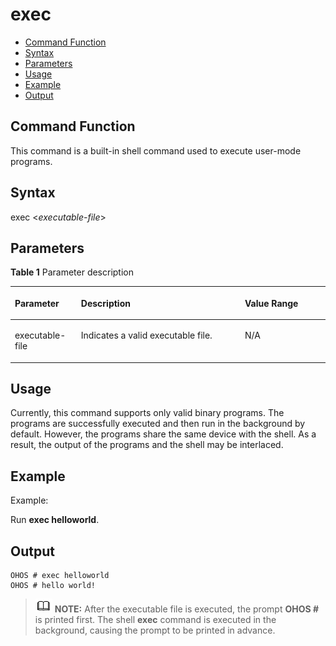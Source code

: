 # exec<a name="EN-US_TOPIC_0000001179965833"></a>

-   [Command Function](#section4643204919313)
-   [Syntax](#section6553153635)
-   [Parameters](#section208971157532)
-   [Usage](#section213115219413)
-   [Example](#section13736564418)
-   [Output](#section194005101413)

## Command Function<a name="section4643204919313"></a>

This command is a built-in shell command used to execute user-mode programs.

## Syntax<a name="section6553153635"></a>

exec <_executable-file_\>

## Parameters<a name="section208971157532"></a>

**Table  1**  Parameter description

<a name="table3900mcpsimp"></a>
<table><thead align="left"><tr id="row3906mcpsimp"><th class="cellrowborder" valign="top" width="21%" id="mcps1.2.4.1.1"><p id="p3908mcpsimp"><a name="p3908mcpsimp"></a><a name="p3908mcpsimp"></a>Parameter</p>
</th>
<th class="cellrowborder" valign="top" width="52%" id="mcps1.2.4.1.2"><p id="p3910mcpsimp"><a name="p3910mcpsimp"></a><a name="p3910mcpsimp"></a>Description</p>
</th>
<th class="cellrowborder" valign="top" width="27%" id="mcps1.2.4.1.3"><p id="p3912mcpsimp"><a name="p3912mcpsimp"></a><a name="p3912mcpsimp"></a>Value Range</p>
</th>
</tr>
</thead>
<tbody><tr id="row3913mcpsimp"><td class="cellrowborder" valign="top" width="21%" headers="mcps1.2.4.1.1 "><p id="p3915mcpsimp"><a name="p3915mcpsimp"></a><a name="p3915mcpsimp"></a>executable-file</p>
</td>
<td class="cellrowborder" valign="top" width="52%" headers="mcps1.2.4.1.2 "><p id="p3917mcpsimp"><a name="p3917mcpsimp"></a><a name="p3917mcpsimp"></a>Indicates a valid executable file.</p>
</td>
<td class="cellrowborder" valign="top" width="27%" headers="mcps1.2.4.1.3 "><p id="p3919mcpsimp"><a name="p3919mcpsimp"></a><a name="p3919mcpsimp"></a>N/A</p>
</td>
</tr>
</tbody>
</table>

## Usage<a name="section213115219413"></a>

Currently, this command supports only valid binary programs. The programs are successfully executed and then run in the background by default. However, the programs share the same device with the shell. As a result, the output of the programs and the shell may be interlaced.

## Example<a name="section13736564418"></a>

Example:

Run  **exec helloworld**.

## Output<a name="section194005101413"></a>

```
OHOS # exec helloworld
OHOS # hello world!
```

>![](../public_sys-resources/icon-note.gif) **NOTE:** 
>After the executable file is executed, the prompt  **OHOS \#**  is printed first. The shell  **exec**  command is executed in the background, causing the prompt to be printed in advance.

